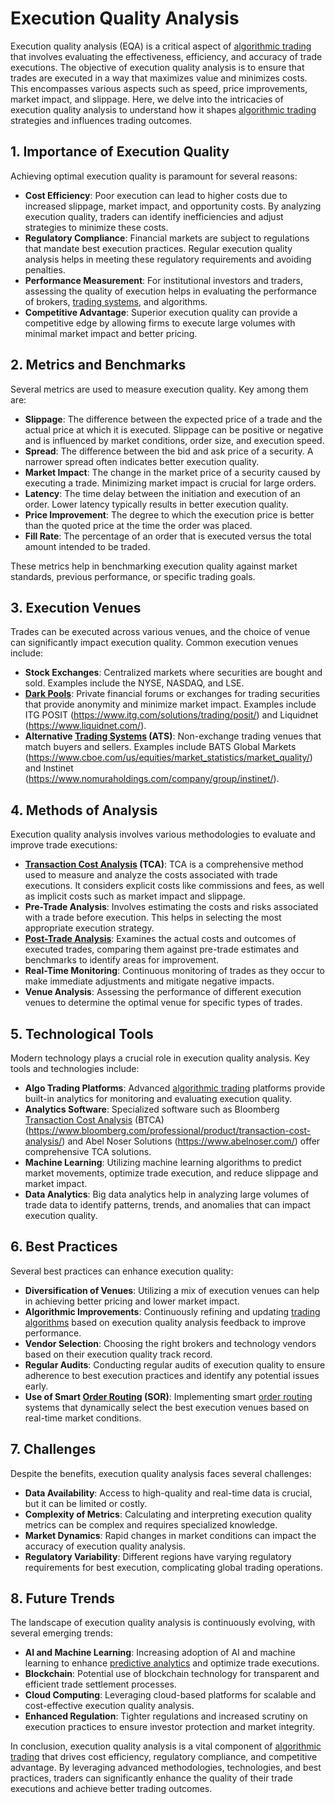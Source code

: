 # Execution Quality Analysis

Execution quality analysis (EQA) is a critical aspect of [algorithmic trading](../a/algorithmic_trading.md) that involves evaluating the effectiveness, efficiency, and accuracy of trade executions. The objective of execution quality analysis is to ensure that trades are executed in a way that maximizes value and minimizes costs. This encompasses various aspects such as speed, price improvements, market impact, and slippage. Here, we delve into the intricacies of execution quality analysis to understand how it shapes [algorithmic trading](../a/algorithmic_trading.md) strategies and influences trading outcomes.

## 1. Importance of Execution Quality

Achieving optimal execution quality is paramount for several reasons:

- **Cost Efficiency**: Poor execution can lead to higher costs due to increased slippage, market impact, and opportunity costs. By analyzing execution quality, traders can identify inefficiencies and adjust strategies to minimize these costs.
- **Regulatory Compliance**: Financial markets are subject to regulations that mandate best execution practices. Regular execution quality analysis helps in meeting these regulatory requirements and avoiding penalties.
- **Performance Measurement**: For institutional investors and traders, assessing the quality of execution helps in evaluating the performance of brokers, [trading systems](../t/trading_systems.md), and algorithms.
- **Competitive Advantage**: Superior execution quality can provide a competitive edge by allowing firms to execute large volumes with minimal market impact and better pricing.

## 2. Metrics and Benchmarks

Several metrics are used to measure execution quality. Key among them are:

- **Slippage**: The difference between the expected price of a trade and the actual price at which it is executed. Slippage can be positive or negative and is influenced by market conditions, order size, and execution speed.
- **Spread**: The difference between the bid and ask price of a security. A narrower spread often indicates better execution quality.
- **Market Impact**: The change in the market price of a security caused by executing a trade. Minimizing market impact is crucial for large orders.
- **Latency**: The time delay between the initiation and execution of an order. Lower latency typically results in better execution quality.
- **Price Improvement**: The degree to which the execution price is better than the quoted price at the time the order was placed.
- **Fill Rate**: The percentage of an order that is executed versus the total amount intended to be traded.

These metrics help in benchmarking execution quality against market standards, previous performance, or specific trading goals.

## 3. Execution Venues

Trades can be executed across various venues, and the choice of venue can significantly impact execution quality. Common execution venues include:

- **Stock Exchanges**: Centralized markets where securities are bought and sold. Examples include the NYSE, NASDAQ, and LSE.
- **[Dark Pools](../d/dark_pools.md)**: Private financial forums or exchanges for trading securities that provide anonymity and minimize market impact. Examples include ITG POSIT (https://www.itg.com/solutions/trading/posit/) and Liquidnet (https://www.liquidnet.com/).
- **Alternative [Trading Systems](../t/trading_systems.md) (ATS)**: Non-exchange trading venues that match buyers and sellers. Examples include BATS Global Markets (https://www.cboe.com/us/equities/market_statistics/market_quality/) and Instinet (https://www.nomuraholdings.com/company/group/instinet/).

## 4. Methods of Analysis

Execution quality analysis involves various methodologies to evaluate and improve trade executions:

- **[Transaction Cost Analysis](../t/transaction_cost_analysis.md) (TCA)**: TCA is a comprehensive method used to measure and analyze the costs associated with trade executions. It considers explicit costs like commissions and fees, as well as implicit costs such as market impact and slippage.
- **Pre-Trade Analysis**: Involves estimating the costs and risks associated with a trade before execution. This helps in selecting the most appropriate execution strategy.
- **[Post-Trade Analysis](../p/post-trade_analysis.md)**: Examines the actual costs and outcomes of executed trades, comparing them against pre-trade estimates and benchmarks to identify areas for improvement.
- **Real-Time Monitoring**: Continuous monitoring of trades as they occur to make immediate adjustments and mitigate negative impacts.
- **Venue Analysis**: Assessing the performance of different execution venues to determine the optimal venue for specific types of trades.

## 5. Technological Tools

Modern technology plays a crucial role in execution quality analysis. Key tools and technologies include:

- **Algo Trading Platforms**: Advanced [algorithmic trading](../a/algorithmic_trading.md) platforms provide built-in analytics for monitoring and evaluating execution quality.
- **Analytics Software**: Specialized software such as Bloomberg [Transaction Cost Analysis](../t/transaction_cost_analysis.md) (BTCA) (https://www.bloomberg.com/professional/product/transaction-cost-analysis/) and Abel Noser Solutions (https://www.abelnoser.com/) offer comprehensive TCA solutions.
- **Machine Learning**: Utilizing machine learning algorithms to predict market movements, optimize trade execution, and reduce slippage and market impact.
- **Data Analytics**: Big data analytics help in analyzing large volumes of trade data to identify patterns, trends, and anomalies that can impact execution quality.

## 6. Best Practices

Several best practices can enhance execution quality:

- **Diversification of Venues**: Utilizing a mix of execution venues can help in achieving better pricing and lower market impact.
- **Algorithmic Improvements**: Continuously refining and updating [trading algorithms](../t/trading_algorithms.md) based on execution quality analysis feedback to improve performance.
- **Vendor Selection**: Choosing the right brokers and technology vendors based on their execution quality track record.
- **Regular Audits**: Conducting regular audits of execution quality to ensure adherence to best execution practices and identify any potential issues early.
- **Use of Smart [Order Routing](../o/order_routing.md) (SOR)**: Implementing smart [order routing](../o/order_routing.md) systems that dynamically select the best execution venues based on real-time market conditions.

## 7. Challenges

Despite the benefits, execution quality analysis faces several challenges:

- **Data Availability**: Access to high-quality and real-time data is crucial, but it can be limited or costly.
- **Complexity of Metrics**: Calculating and interpreting execution quality metrics can be complex and requires specialized knowledge.
- **Market Dynamics**: Rapid changes in market conditions can impact the accuracy of execution quality analysis.
- **Regulatory Variability**: Different regions have varying regulatory requirements for best execution, complicating global trading operations.

## 8. Future Trends

The landscape of execution quality analysis is continuously evolving, with several emerging trends:

- **AI and Machine Learning**: Increasing adoption of AI and machine learning to enhance [predictive analytics](../p/predictive_analytics.md) and optimize trade executions.
- **Blockchain**: Potential use of blockchain technology for transparent and efficient trade settlement processes.
- **Cloud Computing**: Leveraging cloud-based platforms for scalable and cost-effective execution quality analysis.
- **Enhanced Regulation**: Tighter regulations and increased scrutiny on execution practices to ensure investor protection and market integrity.

In conclusion, execution quality analysis is a vital component of [algorithmic trading](../a/algorithmic_trading.md) that drives cost efficiency, regulatory compliance, and competitive advantage. By leveraging advanced methodologies, technologies, and best practices, traders can significantly enhance the quality of their trade executions and achieve better trading outcomes.
